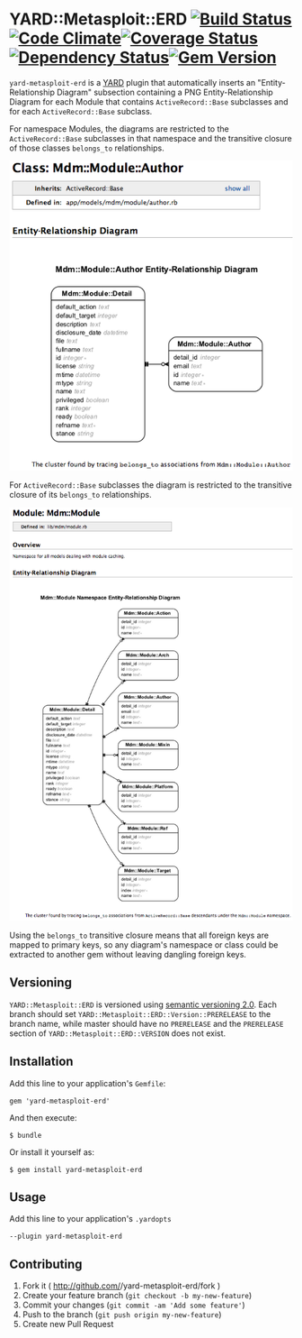 # YARD::Metasploit::ERD [![Build Status](https://travis-ci.org/rapid7/yard-metasploit-erd.svg?branch=feature/gem-skeleton)](https://travis-ci.org/rapid7/yard-metasploit-erd)[![Code Climate](https://codeclimate.com/github/rapid7/yard-metasploit-erd.png)](https://codeclimate.com/github/rapid7/yard-metasploit-erd)[![Coverage Status](https://coveralls.io/repos/rapid7/yard-metasploit-erd/badge.png)](https://coveralls.io/r/rapid7/yard-metasploit-erd)[![Dependency Status](https://gemnasium.com/rapid7/yard-metasploit-erd.png)](https://gemnasium.com/rapid7/yard-metasploit-erd)[![Gem Version](https://badge.fury.io/rb/yard-metasploit-erd.png)](http://badge.fury.io/rb/yard-metasploit-erd)

`yard-metasploit-erd` is a [YARD](yardoc.org) plugin that automatically inserts an "Entity-Relationship Diagram"
subsection containing a PNG Entity-Relationship Diagram for each Module that contains `ActiveRecord::Base` subclasses
and for each `ActiveRecord::Base` subclass.

For namespace Modules, the diagrams are restricted to the `ActiveRecord::Base` subclasses in that namespace and the
transitive closure of those classes `belongs_to` relationships.

![Mdm::Module::Author ERD](doc/example/images/mdm/module/author.erd.png)

For `ActiveRecord::Base` subclasses the diagram is restricted to the transitive closure of its `belongs_to`
relationships.

![Mdm::Module namespace ERD](doc/example/images/mdm/module.erd.png)

Using the `belongs_to` transitive closure means that all foreign keys are mapped to primary keys, so any diagram's
namespace or class could be extracted to another gem without leaving dangling foreign keys.

## Versioning

`YARD::Metasploit::ERD` is versioned using [semantic versioning 2.0](http://semver.org/spec/v2.0.0.html).  Each branch
should set `YARD::Metasploit::ERD::Version::PRERELEASE` to the branch name, while master should have no `PRERELEASE`
and the `PRERELEASE` section of `YARD::Metasploit::ERD::VERSION` does not exist.

## Installation

Add this line to your application's `Gemfile`:

    gem 'yard-metasploit-erd'

And then execute:

    $ bundle

Or install it yourself as:

    $ gem install yard-metasploit-erd

## Usage

Add this line to your application's `.yardopts`

    --plugin yard-metasploit-erd

## Contributing

1. Fork it ( http://github.com/<my-github-username>/yard-metasploit-erd/fork )
2. Create your feature branch (`git checkout -b my-new-feature`)
3. Commit your changes (`git commit -am 'Add some feature'`)
4. Push to the branch (`git push origin my-new-feature`)
5. Create new Pull Request
